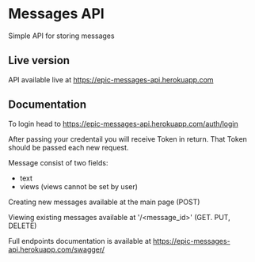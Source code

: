 # Messages API

Simple API for storing messages

## Live version

API available live at https://epic-messages-api.herokuapp.com

## Documentation

To login head to https://epic-messages-api.herokuapp.com/auth/login

After passing your credentail you will receive Token in return. That Token should be passed each new request.



Message consist of two fields:
  - text
  - views (views cannot be set by user)


  
Creating new messages available at the main page (POST)

Viewing existing messages available at '/<message_id>' (GET. PUT, DELETE)

Full endpoints documentation is available at https://epic-messages-api.herokuapp.com/swagger/
